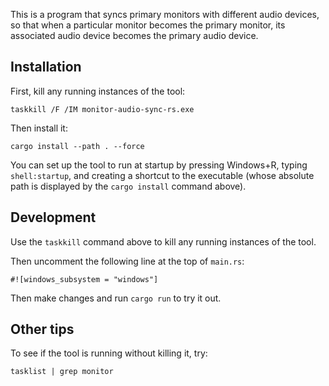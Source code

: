 This is a program that syncs primary monitors with
different audio devices, so that when a particular
monitor becomes the primary monitor, its associated
audio device becomes the primary audio device.

## Installation

First, kill any running instances of the tool:

```
taskkill /F /IM monitor-audio-sync-rs.exe
```

Then install it:

```
cargo install --path . --force
```

You can set up the tool to run at startup by
pressing Windows+R, typing `shell:startup`,
and creating a shortcut to the executable
(whose absolute path is displayed by the
`cargo install` command above).

## Development

Use the `taskkill` command above to kill any
running instances of the tool.

Then uncomment the following line at the top
of `main.rs`:

```
#![windows_subsystem = "windows"]
```

Then make changes and run `cargo run` to try it out.

## Other tips

To see if the tool is running without killing it,
try:

```
tasklist | grep monitor
```
